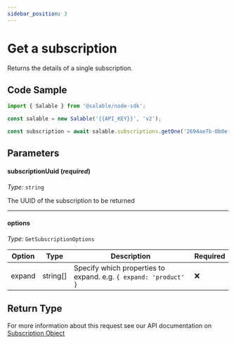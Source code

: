 ```yaml
---
sidebar_position: 3
---
```


# Get a subscription

Returns the details of a single subscription.

## Code Sample

```typescript
import { Salable } from '@salable/node-sdk';

const salable = new Salable('{{API_KEY}}', 'v2');

const subscription = await salable.subscriptions.getOne('2694ae7b-8b0e-4954-b7eb-ceceb583a79b');
```

## Parameters

#### subscriptionUuid (_required_)

_Type:_ `string`

The UUID of the subscription to be returned

---

#### options

_Type:_ `GetSubscriptionOptions`

| Option | Type     | Description                                                      | Required |
| ------ | -------- | ---------------------------------------------------------------- | -------- |
| expand | string[] | Specify which properties to expand. e.g. `{ expand: 'product' }` | ❌       |

## Return Type

For more information about this request see our API documentation on [Subscription Object](https://docs.salable.app/api/v2#tag/Subscriptions/operation/getSubscriptionByUuid)
